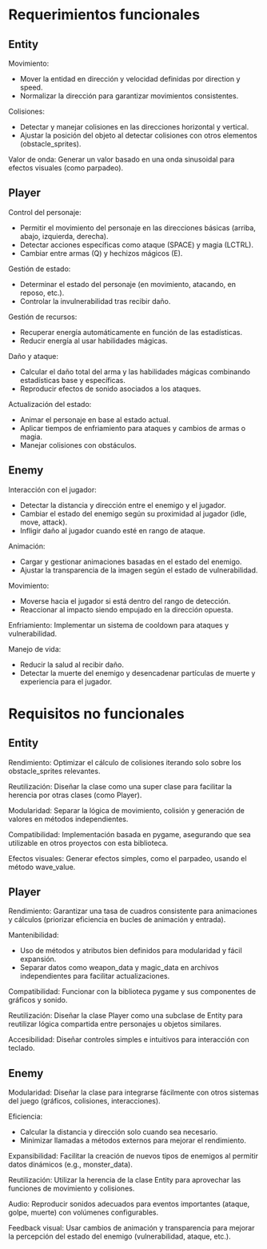 # Requerimientos funcionales

## Entity

Movimiento:
- Mover la entidad en dirección y velocidad definidas por direction y speed.
- Normalizar la dirección para garantizar movimientos consistentes.

Colisiones:
- Detectar y manejar colisiones en las direcciones horizontal y vertical.
- Ajustar la posición del objeto al detectar colisiones con otros elementos (obstacle_sprites).

Valor de onda:
Generar un valor basado en una onda sinusoidal para efectos visuales (como parpadeo).

## Player

Control del personaje:
- Permitir el movimiento del personaje en las direcciones básicas (arriba, abajo, izquierda, derecha).
- Detectar acciones específicas como ataque (SPACE) y magia (LCTRL).
- Cambiar entre armas (Q) y hechizos mágicos (E).

Gestión de estado:
- Determinar el estado del personaje (en movimiento, atacando, en reposo, etc.).
- Controlar la invulnerabilidad tras recibir daño.

Gestión de recursos:
- Recuperar energía automáticamente en función de las estadísticas.
- Reducir energía al usar habilidades mágicas.

Daño y ataque:
- Calcular el daño total del arma y las habilidades mágicas combinando estadísticas base y específicas.
- Reproducir efectos de sonido asociados a los ataques.

Actualización del estado:
- Animar el personaje en base al estado actual.
- Aplicar tiempos de enfriamiento para ataques y cambios de armas o magia.
- Manejar colisiones con obstáculos.

## Enemy

Interacción con el jugador:
- Detectar la distancia y dirección entre el enemigo y el jugador.
- Cambiar el estado del enemigo según su proximidad al jugador (idle, move, attack).
- Infligir daño al jugador cuando esté en rango de ataque.

Animación:
- Cargar y gestionar animaciones basadas en el estado del enemigo.
- Ajustar la transparencia de la imagen según el estado de vulnerabilidad.

Movimiento:
- Moverse hacia el jugador si está dentro del rango de detección.
- Reaccionar al impacto siendo empujado en la dirección opuesta.

Enfriamiento:
Implementar un sistema de cooldown para ataques y vulnerabilidad.

Manejo de vida:
- Reducir la salud al recibir daño.
- Detectar la muerte del enemigo y desencadenar partículas de muerte y experiencia para el jugador.

# Requisitos no funcionales

## Entity
Rendimiento:
Optimizar el cálculo de colisiones iterando solo sobre los obstacle_sprites relevantes.

Reutilización:
Diseñar la clase como una super clase para facilitar la herencia por otras clases (como Player).

Modularidad:
Separar la lógica de movimiento, colisión y generación de valores en métodos independientes.

Compatibilidad:
Implementación basada en pygame, asegurando que sea utilizable en otros proyectos con esta biblioteca.

Efectos visuales:
Generar efectos simples, como el parpadeo, usando el método wave_value.

## Player

Rendimiento:
Garantizar una tasa de cuadros consistente para animaciones y cálculos (priorizar eficiencia en bucles de animación y entrada).

Mantenibilidad:
- Uso de métodos y atributos bien definidos para modularidad y fácil expansión.
- Separar datos como weapon_data y magic_data en archivos independientes para facilitar actualizaciones.

Compatibilidad:
Funcionar con la biblioteca pygame y sus componentes de gráficos y sonido.

Reutilización:
Diseñar la clase Player como una subclase de Entity para reutilizar lógica compartida entre personajes u objetos similares.

Accesibilidad:
Diseñar controles simples e intuitivos para interacción con teclado.

## Enemy

Modularidad:
Diseñar la clase para integrarse fácilmente con otros sistemas del juego (gráficos, colisiones, interacciones).

Eficiencia:
- Calcular la distancia y dirección solo cuando sea necesario.
- Minimizar llamadas a métodos externos para mejorar el rendimiento.

Expansibilidad:
Facilitar la creación de nuevos tipos de enemigos al permitir datos dinámicos (e.g., monster_data).

Reutilización:
Utilizar la herencia de la clase Entity para aprovechar las funciones de movimiento y colisiones.

Audio:
Reproducir sonidos adecuados para eventos importantes (ataque, golpe, muerte) con volúmenes configurables.

Feedback visual:
Usar cambios de animación y transparencia para mejorar la percepción del estado del enemigo (vulnerabilidad, ataque, etc.).